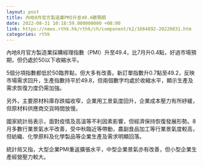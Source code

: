 ```yaml
---
layout: post
title: 內地8月官方製造業PMI升至49.4勝預期
date: 2022-08-31 10:18:59.000000000 +08:00
link: https://news.rthk.hk/rthk/ch/component/k2/1664892-20220831.htm
categories: rthk
---
```


內地8月官方製造業採購經理指數（PMI）升至49.4，比7月升0.4點，好過市場預期，但仍處於50以下收縮水平。

5個分項指數都低於50臨界點，但大多有改善。新訂單指數升0.7點至49.2，反映市場需求回升，生產指數持平於49.8，但兩個數字均處於收縮水平，顯示生產及需求恢復力度仍需加強。

另外，主要原材料庫存跌幅收窄，企業用工景氣度回升，企業成本壓力有所紓緩，但原材料供應商交貨時間放慢。

國家統計局表示，面對疫情及高溫等不利因素影響，但經濟保持恢復發展形勢。8月多數行業景氣水平改善，受中秋臨近等帶動，農副食品加工等行業景氣度較高，但紡織、化學原料及化學製品等企業生產及需求明顯回落。

統計局又指，大型企業PMI重返擴張水平，中型企業景氣亦有改善，但小型企業生產經營壓力較大。
